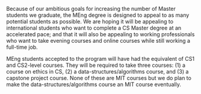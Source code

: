Because of our ambitious goals for increasing the number of Master students we graduate, the MEng degree is designed to appeal to as many potential students as possible. We are hoping it will be appealing to international students who want to complete a CS Master degree at an accelerated pace; and that it will also be appealing to working professionals who want to take evening courses and online courses while still working a full-time job.

MEng students accepted to the program will have had the equivalent of CS1 and CS2-level courses. They will be required to take three courses: (1) a course on ethics in CS, (2) a  data-structures/algorithms course, and (3) a capstone project course. None of these are MIT courses but we do plan to make the data-structures/algorithms course an MIT course eventually.
